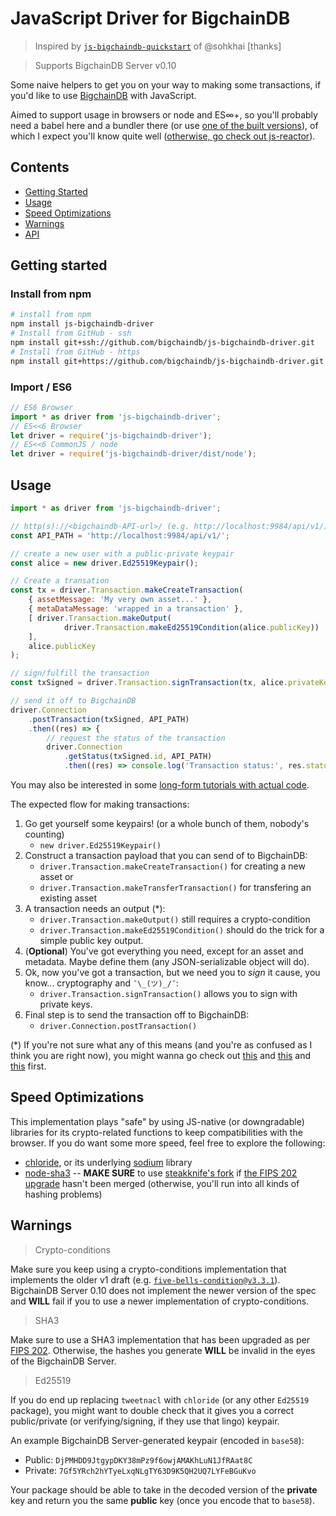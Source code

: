 # JavaScript Driver for BigchainDB

> Inspired by [`js-bigchaindb-quickstart`](https://github.com/sohkai/js-bigchaindb-quickstart) of @sohkhai [thanks]

> Supports BigchainDB Server v0.10

Some naive helpers to get you on your way to making some transactions, if you'd like to use
[BigchainDB](https://github.com/bigchaindb/bigchaindb) with JavaScript.

Aimed to support usage in browsers or node and ES∞+, so
you'll probably need a babel here and a bundler there (or use [one of the built versions](./dist)),
of which I expect you'll know quite well ([otherwise, go check out js-reactor](https://github.com/bigchaindb/js-reactor)).

## Contents

- [Getting Started](#getting-started)
- [Usage](#usage)
- [Speed Optimizations](#speed-optimizations)
- [Warnings](#warnings)
- [API](API.md)

## Getting started

### Install from npm

```bash
# install from npm
npm install js-bigchaindb-driver
# Install from GitHub - ssh
npm install git+ssh://github.com/bigchaindb/js-bigchaindb-driver.git
# Install from GitHub - https
npm install git+https://github.com/bigchaindb/js-bigchaindb-driver.git
```

### Import / ES6

```javascript
// ES6 Browser
import * as driver from 'js-bigchaindb-driver';
// ES<<6 Browser
let driver = require('js-bigchaindb-driver');
// ES<<6 CommonJS / node
let driver = require('js-bigchaindb-driver/dist/node');
```

## Usage

```javascript
import * as driver from 'js-bigchaindb-driver';

// http(s)://<bigchaindb-API-url>/ (e.g. http://localhost:9984/api/v1/)
const API_PATH = 'http://localhost:9984/api/v1/';

// create a new user with a public-private keypair
const alice = new driver.Ed25519Keypair();

// Create a transation
const tx = driver.Transaction.makeCreateTransaction(
    { assetMessage: 'My very own asset...' },
    { metaDataMessage: 'wrapped in a transaction' },
    [ driver.Transaction.makeOutput(
            driver.Transaction.makeEd25519Condition(alice.publicKey))
    ],
    alice.publicKey
);

// sign/fulfill the transaction
const txSigned = driver.Transaction.signTransaction(tx, alice.privateKey);

// send it off to BigchainDB
driver.Connection
    .postTransaction(txSigned, API_PATH)
    .then((res) => {
        // request the status of the transaction
        driver.Connection
            .getStatus(txSigned.id, API_PATH)
            .then((res) => console.log('Transaction status:', res.status))});
```

You may also be interested in some [long-form tutorials with actual code](https://github.com/bigchaindb/kyber).

The expected flow for making transactions:

1. Go get yourself some keypairs! (or a whole bunch of them, nobody's
   counting)
    - `new driver.Ed25519Keypair()` 
1. Construct a transaction payload that you can send of to BigchainDB:
    - `driver.Transaction.makeCreateTransaction()` for creating a new asset or
    - `driver.Transaction.makeTransferTransaction()` for transfering an existing asset
1. A transaction needs an output (\*):
    - `driver.Transaction.makeOutput()` still requires a crypto-condition
    - `driver.Transaction.makeEd25519Condition()` should do the trick for a simple public key output.
1. (**Optional**) You've got everything you need, except for an asset and metadata. Maybe define them (any
   JSON-serializable object will do).
1. Ok, now you've got a transaction, but we need you to *sign* it cause, you
   know... cryptography and `¯\_(ツ)_/¯`:
   - `driver.Transaction.signTransaction()` allows you to sign with private keys.
1. Final step is to send the transaction off to BigchainDB:
   - `driver.Connection.postTransaction()`


(\*) If you're not sure what any of this means (and you're as
   confused as I think you are right now), you might wanna go check out [this](https://docs.bigchaindb.com/projects/server/en/latest/data-models/crypto-conditions.html)
   and [this](https://docs.bigchaindb.com/projects/py-driver/en/latest/usage.html#asset-transfer)
   and [this](https://tools.ietf.org/html/draft-thomas-crypto-conditions-01) first.

## Speed Optimizations

This implementation plays "safe" by using JS-native (or downgradable) libraries for its
crypto-related functions to keep compatibilities with the browser. If you do want some more speed, feel free to explore the following: 

* [chloride](https://github.com/dominictarr/chloride), or its underlying [sodium](https://github.com/paixaop/node-sodium)
  library
* [node-sha3](https://github.com/phusion/node-sha3) -- **MAKE SURE** to use [steakknife's fork](https://github.com/steakknife/node-sha3)
  if [the FIPS 202 upgrade](https://github.com/phusion/node-sha3/pull/25) hasn't been merged
  (otherwise, you'll run into all kinds of hashing problems)

## Warnings

> Crypto-conditions

Make sure you keep using a crypto-conditions implementation that implements the older v1 draft (e.g.
[`five-bells-condition@v3.3.1`](https://github.com/interledgerjs/five-bells-condition/releases/tag/v3.3.1)).
BigchainDB Server 0.10 does not implement the newer version of the spec and **WILL** fail if you to
use a newer implementation of crypto-conditions.

> SHA3

Make sure to use a SHA3 implementation that has been upgraded as per [FIPS 202](http://csrc.nist.gov/publications/drafts/fips-202/fips_202_draft.pdf).
Otherwise, the hashes you generate **WILL** be invalid in the eyes of the BigchainDB Server.

> Ed25519

If you do end up replacing `tweetnacl` with `chloride` (or any other `Ed25519` package), you might
want to double check that it gives you a correct public/private (or verifying/signing, if they use
that lingo) keypair.

An example BigchainDB Server-generated keypair (encoded in `base58`):

- Public: `DjPMHDD9JtgypDKY38mPz9f6owjAMAKhLuN1JfRAat8C`
- Private: `7Gf5YRch2hYTyeLxqNLgTY63D9K5QH2UQ7LYFeBGuKvo`

Your package should be able to take in the decoded version of the **private** key and return you the
same **public** key (once you encode that to `base58`).